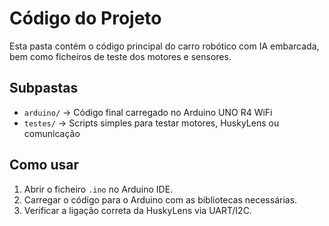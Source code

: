 # Código do Projeto

Esta pasta contém o código principal do carro robótico com IA embarcada, bem como ficheiros de teste dos motores e sensores.

## Subpastas

- `arduino/` → Código final carregado no Arduino UNO R4 WiFi  
- `testes/` → Scripts simples para testar motores, HuskyLens ou comunicação

## Como usar

1. Abrir o ficheiro `.ino` no Arduino IDE.
2. Carregar o código para o Arduino com as bibliotecas necessárias.
3. Verificar a ligação correta da HuskyLens via UART/I2C.
